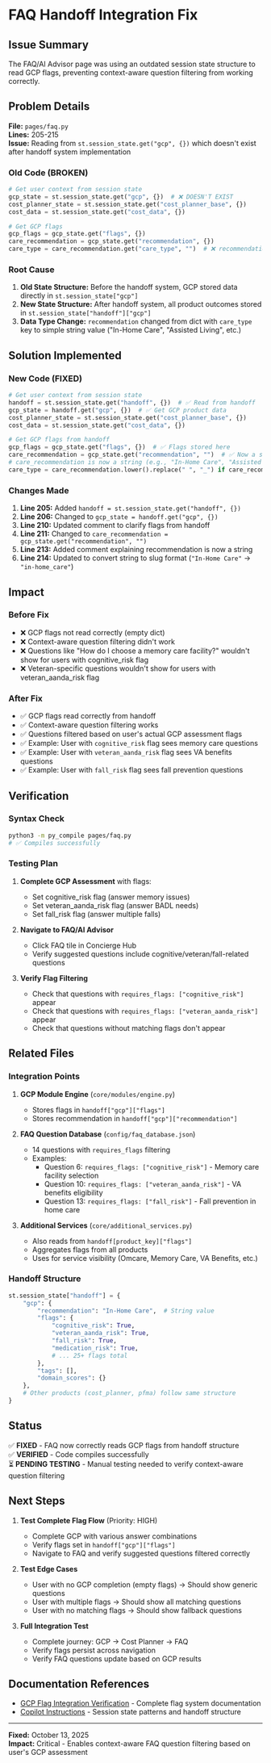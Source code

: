 # FAQ Handoff Integration Fix

## Issue Summary
The FAQ/AI Advisor page was using an outdated session state structure to read GCP flags, preventing context-aware question filtering from working correctly.

## Problem Details

**File:** `pages/faq.py`  
**Lines:** 205-215  
**Issue:** Reading from `st.session_state.get("gcp", {})` which doesn't exist after handoff system implementation

### Old Code (BROKEN)
```python
# Get user context from session state
gcp_state = st.session_state.get("gcp", {})  # ❌ DOESN'T EXIST
cost_planner_state = st.session_state.get("cost_planner_base", {})
cost_data = st.session_state.get("cost_data", {})

# Get GCP flags
gcp_flags = gcp_state.get("flags", {})
care_recommendation = gcp_state.get("recommendation", {})
care_type = care_recommendation.get("care_type", "")  # ❌ recommendation is now a string
```

### Root Cause
1. **Old State Structure:** Before the handoff system, GCP stored data directly in `st.session_state["gcp"]`
2. **New State Structure:** After handoff system, all product outcomes stored in `st.session_state["handoff"]["gcp"]`
3. **Data Type Change:** `recommendation` changed from dict with `care_type` key to simple string value ("In-Home Care", "Assisted Living", etc.)

## Solution Implemented

### New Code (FIXED)
```python
# Get user context from session state
handoff = st.session_state.get("handoff", {})  # ✅ Read from handoff
gcp_state = handoff.get("gcp", {})  # ✅ Get GCP product data
cost_planner_state = st.session_state.get("cost_planner_base", {})
cost_data = st.session_state.get("cost_data", {})

# Get GCP flags from handoff
gcp_flags = gcp_state.get("flags", {})  # ✅ Flags stored here
care_recommendation = gcp_state.get("recommendation", "")  # ✅ Now a string
# care_recommendation is now a string (e.g., "In-Home Care", "Assisted Living")
care_type = care_recommendation.lower().replace(" ", "_") if care_recommendation else ""  # ✅ Convert to slug
```

### Changes Made
1. **Line 205:** Added `handoff = st.session_state.get("handoff", {})`
2. **Line 206:** Changed to `gcp_state = handoff.get("gcp", {})`
3. **Line 210:** Updated comment to clarify flags from handoff
4. **Line 211:** Changed to `care_recommendation = gcp_state.get("recommendation", "")`
5. **Line 213:** Added comment explaining recommendation is now a string
6. **Line 214:** Updated to convert string to slug format (`"In-Home Care"` → `"in-home_care"`)

## Impact

### Before Fix
- ❌ GCP flags not read correctly (empty dict)
- ❌ Context-aware question filtering didn't work
- ❌ Questions like "How do I choose a memory care facility?" wouldn't show for users with cognitive_risk flag
- ❌ Veteran-specific questions wouldn't show for users with veteran_aanda_risk flag

### After Fix
- ✅ GCP flags read correctly from handoff
- ✅ Context-aware question filtering works
- ✅ Questions filtered based on user's actual GCP assessment flags
- ✅ Example: User with `cognitive_risk` flag sees memory care questions
- ✅ Example: User with `veteran_aanda_risk` flag sees VA benefits questions
- ✅ Example: User with `fall_risk` flag sees fall prevention questions

## Verification

### Syntax Check
```bash
python3 -m py_compile pages/faq.py
# ✅ Compiles successfully
```

### Testing Plan
1. **Complete GCP Assessment** with flags:
   - Set cognitive_risk flag (answer memory issues)
   - Set veteran_aanda_risk flag (answer BADL needs)
   - Set fall_risk flag (answer multiple falls)
   
2. **Navigate to FAQ/AI Advisor**
   - Click FAQ tile in Concierge Hub
   - Verify suggested questions include cognitive/veteran/fall-related questions
   
3. **Verify Flag Filtering**
   - Check that questions with `requires_flags: ["cognitive_risk"]` appear
   - Check that questions with `requires_flags: ["veteran_aanda_risk"]` appear
   - Check that questions without matching flags don't appear

## Related Files

### Integration Points
1. **GCP Module Engine** (`core/modules/engine.py`)
   - Stores flags in `handoff["gcp"]["flags"]`
   - Stores recommendation in `handoff["gcp"]["recommendation"]`

2. **FAQ Question Database** (`config/faq_database.json`)
   - 14 questions with `requires_flags` filtering
   - Examples:
     - Question 6: `requires_flags: ["cognitive_risk"]` - Memory care facility selection
     - Question 10: `requires_flags: ["veteran_aanda_risk"]` - VA benefits eligibility
     - Question 13: `requires_flags: ["fall_risk"]` - Fall prevention in home care

3. **Additional Services** (`core/additional_services.py`)
   - Also reads from `handoff[product_key]["flags"]`
   - Aggregates flags from all products
   - Uses for service visibility (Omcare, Memory Care, VA Benefits, etc.)

### Handoff Structure
```python
st.session_state["handoff"] = {
    "gcp": {
        "recommendation": "In-Home Care",  # String value
        "flags": {
            "cognitive_risk": True,
            "veteran_aanda_risk": True,
            "fall_risk": True,
            "medication_risk": True,
            # ... 25+ flags total
        },
        "tags": [],
        "domain_scores": {}
    },
    # Other products (cost_planner, pfma) follow same structure
}
```

## Status

✅ **FIXED** - FAQ now correctly reads GCP flags from handoff structure  
✅ **VERIFIED** - Code compiles successfully  
⏳ **PENDING TESTING** - Manual testing needed to verify context-aware question filtering

## Next Steps

1. **Test Complete Flag Flow** (Priority: HIGH)
   - Complete GCP with various answer combinations
   - Verify flags set in `handoff["gcp"]["flags"]`
   - Navigate to FAQ and verify suggested questions filtered correctly

2. **Test Edge Cases**
   - User with no GCP completion (empty flags) → Should show generic questions
   - User with multiple flags → Should show all matching questions
   - User with no matching flags → Should show fallback questions

3. **Full Integration Test**
   - Complete journey: GCP → Cost Planner → FAQ
   - Verify flags persist across navigation
   - Verify FAQ questions update based on GCP results

## Documentation References

- [GCP Flag Integration Verification](./GCP_FLAG_INTEGRATION_VERIFICATION.md) - Complete flag system documentation
- [Copilot Instructions](./.github/copilot-instructions.md) - Session state patterns and handoff structure

---

**Fixed:** October 13, 2025  
**Impact:** Critical - Enables context-aware FAQ question filtering based on user's GCP assessment
